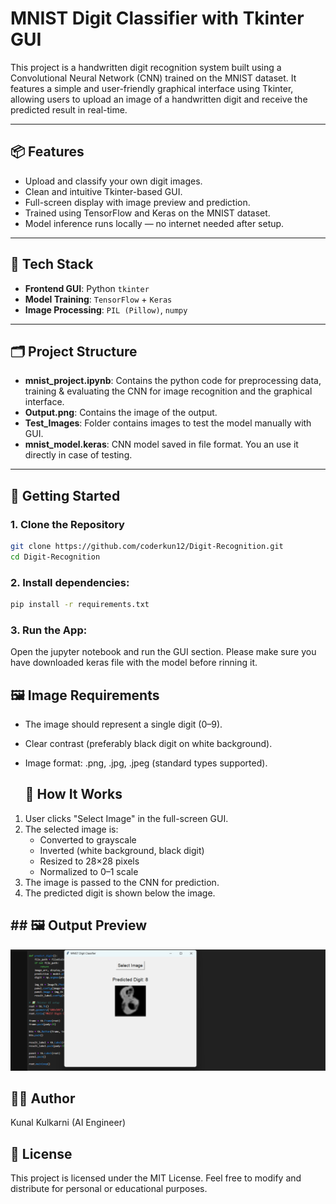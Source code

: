 # MNIST Digit Classifier with Tkinter GUI

This project is a handwritten digit recognition system built using a Convolutional Neural Network (CNN) trained on the MNIST dataset. It features a simple and user-friendly graphical interface using Tkinter, allowing users to upload an image of a handwritten digit and receive the predicted result in real-time.

---

## 📦 Features

- Upload and classify your own digit images.
- Clean and intuitive Tkinter-based GUI.
- Full-screen display with image preview and prediction.
- Trained using TensorFlow and Keras on the MNIST dataset.
- Model inference runs locally — no internet needed after setup.

---

## 🧠 Tech Stack

- **Frontend GUI**: Python `tkinter`
- **Model Training**: `TensorFlow` + `Keras`
- **Image Processing**: `PIL (Pillow)`, `numpy`

---

## 🗂️ Project Structure
- **mnist_project.ipynb**: Contains the python code for preprocessing data, training & evaluating the CNN for image recognition and the graphical interface.
- **Output.png**: Contains the image of the output.
- **Test_Images**: Folder contains images to test the model manually with GUI.
- **mnist_model.keras**: CNN model saved in file format. You an use it directly in case of testing.

---

## 🚀 Getting Started

### 1. Clone the Repository

```bash
git clone https://github.com/coderkun12/Digit-Recognition.git
cd Digit-Recognition
```

### 2. Install dependencies:
```bash
pip install -r requirements.txt
```
### 3. Run the App:
Open the jupyter notebook and run the GUI section. Please make sure you have downloaded keras file with the model before rinning it.

## 🖼️ Image Requirements
- The image should represent a single digit (0–9).
- Clear contrast (preferably black digit on white background).
- Image format: .png, .jpg, .jpeg (standard types supported).

  ## 🧪 How It Works
1. User clicks "Select Image" in the full-screen GUI.
2. The selected image is:
   - Converted to grayscale
   - Inverted (white background, black digit)
   - Resized to 28×28 pixels
   - Normalized to 0–1 scale
3. The image is passed to the CNN for prediction.
4. The predicted digit is shown below the image.

## ## 🖼️ Output Preview

![Output Example](Output.png)


## 🧑‍💻 Author
Kunal Kulkarni (AI Engineer)

## 📄 License
This project is licensed under the MIT License.
Feel free to modify and distribute for personal or educational purposes.
